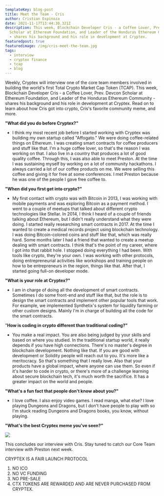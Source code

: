 ```yaml
---
templateKey: blog-post
title: Meet the Team - Cris
author: Cristian Espinoza
date: 2021-11-17T13:44:30.321Z
description: This week, Blockchain Developer Cris - a Coffee Lover, Prev. Devcon
  Scholar at Ethereum Foundation, and Leader of the Honduras Ethereum Community
  - shares his background and his role in development at Cryptex.
featuredpost: true
featuredimage: /img/cris-meet-the-team.jpg
tags:
  - interview
  - cryptex finance
  - tcap
  - blog
---
```

Weekly, Cryptex will interview one of the core team members involved in building the world's first Total Crypto Market Cap Token (TCAP). This week, Blockchain Developer Cris - a Coffee Lover, Prev. Devcon Scholar at Ethereum Foundation, and Leader of the Honduras Ethereum Community - shares his background and his role in development at Cryptex. Read on to learn about how Cris got into crypto, Cris's favorite community meme, and more.

**"What did you do before Cryptex?"**

* I think my most recent job before I started working with Cryptex was building my own startup called "Affogato." We were doing coffee-related things on Ethereum. I was creating smart contracts for coffee producers and stuff like that. I'm a huge coffee lover, so that's the reason I was working on that. I also live in a country that produces a lot of good quality coffee. Through this, I was also able to meet Preston. At the time I was sustaining myself by working on a lot of community hackathons. I always carried a lot of our coffee products on me. We were selling this coffee and giving it for free at some conferences. I met Preston because he was one of the people I gave free coffee to.

**"When did you first get into crypto?"**

* My first contact with crypto was with Bitcoin in 2013, I was working with mobile payments and was exploring Bitcoin as a payment method. I went to a couple of meetups that talked about different crypto technologies like Stellar. In 2014, I think I heard of a couple of friends talking about Ethereum, but I didn't really understand what they were doing. I started really researching smart contracts in 2017. At the time I wanted to create a medical records project using blockchain technology. I was doing Bitcoin-colored coins and stuff like that, which was really hard. Some months later I had a friend that wanted to create a meetup dealing with smart contracts. I think that's the point of my career, where I got into that rabbit hole. I stopped doing everything I had been. With tools like crypto, they're your own. I was working with other protocols, doing entrepreneurial activities like workshops and training people on how to be entrepreneurs in the region, things like that. After that, I started going full-on developer mode.

**"What is your role at Cryptex?"**

* I am in charge of doing all the development of smart contracts. Sometimes I do some front-end and stuff like that, but the role is to design the smart contracts and implement other popular tools that work. For example, we implemented Synthetix's system for liquidity farming or other custom designs. Mainly I'm in charge of building all the code for the smart contracts.

"**How is coding in crypto different than traditional coding?"**

* You make a real impact. You are also being judged by your skills and based on where you studied. In the traditional startup world, it really depends if you have high connections. There's no master's degree in blockchain development. Nothing like that. If you are good with development or Solidity people will reach out to you. It's more like a meritocracy. So that's something that I really love. Also that your products have a global impact, where anyone can use them. So even if it's harder to code in crypto, or there's more of a challenge learning about secure blockchain tech, it's much worth the sacrifice. It has a greater impact on the world and people.

**"What's a fun fact that people don't know about you?"**

* I love coffee. I also enjoy video games. I read manga, what else? I love playing Dungeons and Dragons, but I don't have people to play with so I'm stuck reading Dungeons and Dragons books, you know, without playing.

**"What's the best Cryptex meme you've seen?"**

![](/img/cryptex-joe-oliver-meme.png)

This concludes our interview with Cris. Stay tuned to catch our Core Team interview with Preston next week.

CRYPTEX IS A FAIR LAUNCH PROTOCOL

1. NO ICO
2. NO VC FUNDING
3. NO PRE-SALE
4. CTX TOKENS ARE REWARDED AND ARE NEVER PURCHASED FROM CRYPTEX.